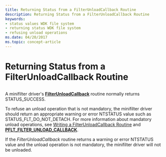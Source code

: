 ```yaml
---
title: Returning Status from a FilterUnloadCallback Routine
description: Returning Status from a FilterUnloadCallback Routine
keywords:
- status values WDK file system
- returning status WDK file system
- refusing unload operations
ms.date: 04/20/2017
ms.topic: concept-article
---
```


# Returning Status from a FilterUnloadCallback Routine


## <span id="ddk_returning_status_from_a_filterunloadcallback_routine_if"></span><span id="DDK_RETURNING_STATUS_FROM_A_FILTERUNLOADCALLBACK_ROUTINE_IF"></span>


A minifilter driver's [**FilterUnloadCallback**](/windows-hardware/drivers/ddi/fltkernel/nc-fltkernel-pflt_filter_unload_callback) routine normally returns STATUS\_SUCCESS.

To refuse an unload operation that is not mandatory, the minifilter driver should return an appropriate warning or error NTSTATUS value such as STATUS\_FLT\_DO\_NOT\_DETACH. For more information about mandatory unload operations, see [Writing a FilterUnloadCallback Routine](writing-a-filterunloadcallback-routine.md) and [**PFLT\_FILTER\_UNLOAD\_CALLBACK**](/windows-hardware/drivers/ddi/fltkernel/nc-fltkernel-pflt_filter_unload_callback).

If the *FilterUnloadCallback* routine returns a warning or error NTSTATUS value and the unload operation is not mandatory, the minifilter driver will not be unloaded.

 

